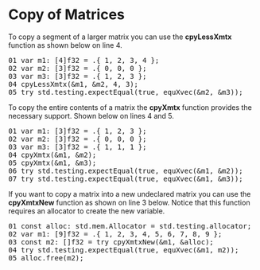 # Copy of Matrices

To copy a segment of a larger matrix you can use the <b>cpyLessXmtx</b> function as shown below on line 4.

<!-- //"XMTX: cpyLessXmtx test" -->
<pre>
01 var m1: [4]f32 = .{ 1, 2, 3, 4 };
02 var m2: [3]f32 = .{ 0, 0, 0 };
03 var m3: [3]f32 = .{ 1, 2, 3 };
04 cpyLessXmtx(&m1, &m2, 4, 3);
05 try std.testing.expectEqual(true, equXvec(&m2, &m3));
</pre>

To copy the entire contents of a matrix the <b>cpyXmtx</b> function provides the necessary support. Shown below on lines 4 and 5.

<!-- //"XMTX: cpyXmtx test" -->
<pre>
01 var m1: [3]f32 = .{ 1, 2, 3 };
02 var m2: [3]f32 = .{ 0, 0, 0 };
03 var m3: [3]f32 = .{ 1, 1, 1 };
04 cpyXmtx(&m1, &m2);
05 cpyXmtx(&m1, &m3);
06 try std.testing.expectEqual(true, equXvec(&m1, &m2));
07 try std.testing.expectEqual(true, equXvec(&m1, &m3));
</pre>

If you want to copy a matrix into a new undeclared matrix you can use the <b>cpyXmtxNew</b> function as shown on line 3 below. Notice that this function requires an allocator to create the new variable.

<!-- //"XMTX: cpyXmtxNew test" -->
<pre>
01 const alloc: std.mem.Allocator = std.testing.allocator;
02 var m1: [9]f32 = .{ 1, 2, 3, 4, 5, 6, 7, 8, 9 };
03 const m2: []f32 = try cpyXmtxNew(&m1, &alloc);
04 try std.testing.expectEqual(true, equXvec(&m1, m2));
05 alloc.free(m2);
</pre>
